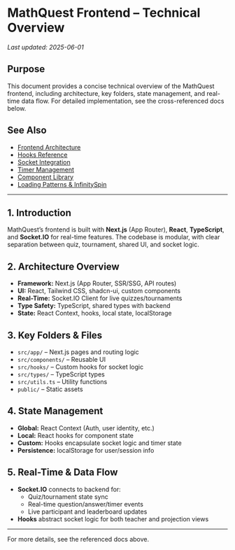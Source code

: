 <!-- filepath: /home/aflesch/mathquest/app/docs/frontend/README.md -->
# MathQuest Frontend – Technical Overview

_Last updated: 2025-06-01_

## Purpose
This document provides a concise technical overview of the MathQuest frontend, including architecture, key folders, state management, and real-time data flow. For detailed implementation, see the cross-referenced docs below.

## See Also
- [Frontend Architecture](./frontend-architecture.md)
- [Hooks Reference](./hooks.md)
- [Socket Integration](./socket.md)
- [Timer Management](./timer-management.md)
- [Component Library](./components.md)
- [Loading Patterns & InfinitySpin](./loading-patterns.md)

---

## 1. Introduction

MathQuest’s frontend is built with **Next.js** (App Router), **React**, **TypeScript**, and **Socket.IO** for real-time features. The codebase is modular, with clear separation between quiz, tournament, shared UI, and socket logic.

## 2. Architecture Overview
- **Framework:** Next.js (App Router, SSR/SSG, API routes)
- **UI:** React, Tailwind CSS, shadcn-ui, custom components
- **Real-Time:** Socket.IO Client for live quizzes/tournaments
- **Type Safety:** TypeScript, shared types with backend
- **State:** React Context, hooks, local state, localStorage

## 3. Key Folders & Files
- `src/app/` – Next.js pages and routing logic
- `src/components/` – Reusable UI
- `src/hooks/` – Custom hooks for socket logic
- `src/types/` – TypeScript types
- `src/utils.ts` – Utility functions
- `public/` – Static assets

## 4. State Management
- **Global:** React Context (Auth, user identity, etc.)
- **Local:** React hooks for component state
- **Custom:** Hooks encapsulate socket logic and timer state
- **Persistence:** localStorage for user/session info

## 5. Real-Time & Data Flow
- **Socket.IO** connects to backend for:
  - Quiz/tournament state sync
  - Real-time question/answer/timer events
  - Live participant and leaderboard updates
- **Hooks** abstract socket logic for both teacher and projection views

---

For more details, see the referenced docs above.
